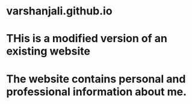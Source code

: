# varshanjali.github.io
# THis is a modified version of an existing website
# The website contains personal and professional information about me.

